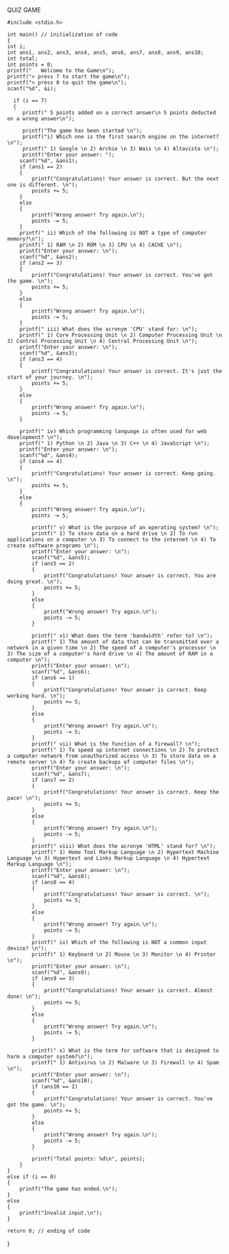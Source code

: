 QUIZ GAME

    #include <stdio.h>

    int main() // initialization of code
    {
    int i;
    int ans1, ans2, ans3, ans4, ans5, ans6, ans7, ans8, ans9, ans10;
    int total;
    int points = 0;
    printf("   Welcome to the Game\n");
    printf("> press 7 to start the game\n");
    printf("> press 0 to quit the game\n");          
    scanf("%d", &i);

      if (i == 7)
      {
         printf(" 5 points added on a correct answer\n 5 points deducted on a wrong answer\n");
  
         printf("The game has been started \n");
         printf("i) Which one is the first search engine on the internet? \n");
         printf(" 1) Google \n 2) Archie \n 3) Wais \n 4) Altavista \n");
         printf("Enter your answer: ");
        scanf("%d", &ans1);
        if (ans1 == 2)
        {
            printf("Congratulations! Your answer is correct. But the next one is different. \n");
            points += 5;
        }
        else
        {
            printf("Wrong answer! Try again.\n");
            points -= 5;
        }
        printf(" ii) Which of the following is NOT a type of computer memory?\n");
        printf(" 1) RAM \n 2) ROM \n 3) CPU \n 4) CACHE \n");
        printf("Enter your answer: \n");
        scanf("%d", &ans2);
        if (ans2 == 3)
        {
            printf("Congratulations! Your answer is correct. You've got the game. \n");
            points += 5;
        }
        else
        {
            printf("Wrong answer! Try again.\n");
            points -= 5;
        }
        printf(" iii) What does the acronym 'CPU' stand for: \n");
        printf(" 1) Core Processing Unit \n 2) Computer Processing Unit \n 3) Control Processing Unit \n 4) Central Processing Unit \n");
        printf("Enter your answer: \n");
        scanf("%d", &ans3);
        if (ans3 == 4)
        {
            printf("Congratulations! Your answer is correct. It's just the start of your journey. \n");
            points += 5;
        }
        else
        {
            printf("Wrong answer! Try again.\n");
            points -= 5;
        }

        printf(" iv) Which programming language is often used for web development? \n");
        printf(" 1) Python \n 2) Java \n 3) C++ \n 4) JavaScript \n");
        printf("Enter your answer: \n");
        scanf("%d", &ans4);
        if (ans4 == 4)
        {
            printf("Congratulations! Your answer is correct. Keep going. \n");
            points += 5;
        }
        else
        {
            printf("Wrong answer! Try again.\n");
            points -= 5;

            printf(" v) What is the purpose of an operating system? \n");
            printf(" 1) To store data on a hard drive \n 2) To run applications on a computer \n 3) To connect to the internet \n 4) To create software programs \n");
            printf("Enter your answer: \n");
            scanf("%d", &ans5);
            if (ans5 == 2)
            {
                printf("Congratulations! Your answer is correct. You are doing great. \n");
                points += 5;
            }
            else
            {
                printf("Wrong answer! Try again.\n");
                points -= 5;
            }

            printf(" vi) What does the term 'bandwidth' refer to? \n");
            printf(" 1) The amount of data that can be transmitted over a network in a given time \n 2) The speed of a computer's processor \n 3) The size of a computer's hard drive \n 4) The amount of RAM in a computer \n");
            printf("Enter your answer: \n");
            scanf("%d", &ans6);
            if (ans6 == 1)
            {
                printf("Congratulations! Your answer is correct. Keep working hard. \n");
                points += 5;
            }
            else
            {
                printf("Wrong answer! Try again.\n");
                points -= 5;
            }
            printf(" vii) What is the function of a firewall? \n");
            printf(" 1) To speed up internet connections \n 2) To protect a computer network from unauthorized access \n 3) To store data on a remote server \n 4) To create backups of computer files \n");
            printf("Enter your answer: \n");
            scanf("%d", &ans7);
            if (ans7 == 2)
            {
                printf("Congratulations! Your answer is correct. Keep the pace! \n");
                points += 5;
            }
            else
            {
                printf("Wrong answer! Try again.\n");
                points -= 5;
            }
            printf(" viii) What does the acronym 'HTML' stand for? \n");
            printf(" 1) Home Tool Markup Language \n 2) Hypertext Machine Language \n 3) Hypertext and Links Markup Language \n 4) Hypertext Markup Language \n");
            printf("Enter your answer: \n");
            scanf("%d", &ans8);
            if (ans8 == 4)
            {
                printf("Congratulations! Your answer is correct. \n");
                points += 5;
            }
            else
            {
                printf("Wrong answer! Try again.\n");
                points -= 5;
            }
            printf(" ix) Which of the following is NOT a common input device? \n");
            printf(" 1) Keyboard \n 2) Mouse \n 3) Monitor \n 4) Printer \n");
            printf("Enter your answer: \n");
            scanf("%d", &ans9);
            if (ans9 == 3)
            {
                printf("Congratulations! Your answer is correct. Almost done! \n");
                points += 5;
            }
            else
            {
                printf("Wrong answer! Try again.\n");
                points -= 5;
            }

            printf(" x) What is the term for software that is designed to harm a computer system?\n");
            printf(" 1) Antivirus \n 2) Malware \n 3) Firewall \n 4) Spam \n");
            printf("Enter your answer: \n");
            scanf("%d", &ans10);
            if (ans10 == 2)
            {
                printf("Congratulations! Your answer is correct. You've got the game. \n");
                points += 5;
            }
            else
            {
                printf("Wrong answer! Try again.\n");
                points -= 5;
            }

            printf("Total points: %d\n", points);
        }
    }
    else if (i == 0)
    {
        printf("The game has ended.\n");
    }
    else
    {
        printf("Invalid input.\n");
    }

    return 0; // ending of code
}
